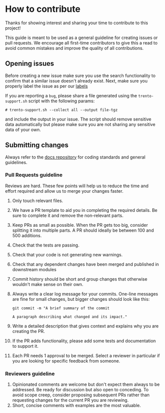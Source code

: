 # How to contribute

Thanks for showing interest and sharing your time to contribute to this project!

This guide is meant to be used as a general guideline for creating issues or
pull requests. We encourage all first-time contributors to give this a read to avoid
common mistakes and improve the quality of all contributions.

## Opening issues

Before creating a new issue make sure you use the search functionality to confirm
that a similar issue doesn't already exist. Next, make sure you properly label
the issue as per our [labels](https://github.com/trento-project/projectname/labels)

If you are reporting a `bug`, please share a file generated using the
`trento-support.sh` script with the following params:

```
# trento-support.sh --collect all --output file-tgz
```

and include the output in your issue. The script should remove sensitive data
automatically but please make sure you are not sharing any sensitive data of your own.

## Submitting changes

Always refer to the [docs repository](https://github.com/trento-project/docs) for coding standards and general guidelines.

### Pull Requests guideline

Reviews are hard. These few points will help us to reduce the time and effort required and allow us to merge your changes faster.

1. Only touch relevant files.
2. We have a PR template to aid you in completing the required details. Be
   sure to complete it and remove the non-relevant parts.
3. Keep PRs as small as possible. When the PR gets too big, consider splitting it into multiple parts. A PR should ideally be between 100 and 500 additions.
4. Check that the tests are passing.
5. Check that your code is not generating new warnings.
6. Check that any dependent changes have been merged and published in downstream modules
7. Commit history should be short and group changes that otherwise wouldn't
   make sense on their own.
8. Always write a clear log message for your commits. One-line messages are
   fine for small changes, but bigger changes should look like this:

   ```
   git commit -m "A brief summary of the commit

   A paragraph describing what changed and its impact."
   ```

9. Write a detailed description that gives context and explains why you are
   creating the PR.
10. If the PR adds functionality, please add some tests and documentation
    to support it.
11. Each PR needs 1 approval to be merged. Select a reviewer in particular if
    you are looking for specific feedback from someone.

### Reviewers guideline

1. Opinionated comments are welcome but don't expect them always to be
   addressed. Be ready for discussion but also open to conceding.
   To avoid scope creep, consider proposing subsequent PRs
   rather than requesting changes for the current PR you are reviewing.
2. Short, concise comments with examples are the most valuable.
